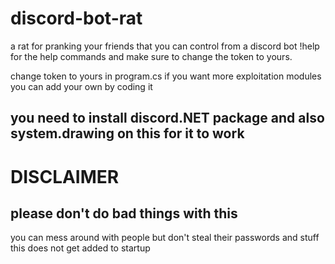 # discord-bot-rat
a rat for pranking your friends that you can control from a discord bot !help for the help commands and make sure to change the token to yours. 

change token to yours in program.cs
if you want more exploitation modules you can add your own by coding it

## you need to install discord.NET package and also system.drawing on this for it to work

# DISCLAIMER
## please don't do bad things with this
you can mess around with people but don't steal their passwords and stuff
this does not get added to startup
